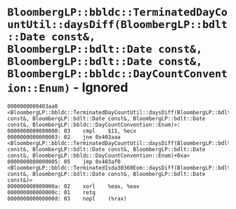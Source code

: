 # `BloombergLP::bbldc::TerminatedDayCountUtil::daysDiff(BloombergLP::bdlt::Date const&, BloombergLP::bdlt::Date const&, BloombergLP::bdlt::Date const&, BloombergLP::bbldc::DayCountConvention::Enum)` - Ignored

```x86asm
0000000000403aa0 <BloombergLP::bbldc::TerminatedDayCountUtil::daysDiff(BloombergLP::bdlt::Date const&, BloombergLP::bdlt::Date const&, BloombergLP::bdlt::Date const&, BloombergLP::bbldc::DayCountConvention::Enum)>:
0000000000000000: 03	cmpl	$11, %ecx
0000000000000003: 02	jne	0x403aaa <BloombergLP::bbldc::TerminatedDayCountUtil::daysDiff(BloombergLP::bdlt::Date const&, BloombergLP::bdlt::Date const&, BloombergLP::bdlt::Date const&, BloombergLP::bbldc::DayCountConvention::Enum)+0xa>
0000000000000005: 05	jmp	0x403af0 <BloombergLP::bbldc::TerminatedIsda30360Eom::daysDiff(BloombergLP::bdlt::Date const&, BloombergLP::bdlt::Date const&, BloombergLP::bdlt::Date const&)>
000000000000000a: 02	xorl	%eax, %eax
000000000000000c: 01	retq	
000000000000000d: 03	nopl	(%rax)
```

